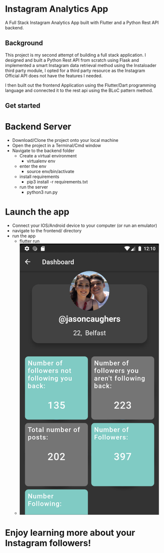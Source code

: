 # Instagram Analytics App

A Full Stack Instagram Analytics App built with Flutter and a Python Rest API backend.

## Background

This project is my second attempt of building a full stack application. I designed and built a Python Rest API from scratch using Flask and implemented a smart Instagram data retrieval method using the Instaloader third party module, I opted for a third party resource as the Instagram Official API does not have the features I needed.

I then built out the frontend Application using the Flutter/Dart programming language and connected it to the rest api using the BLoC pattern method.

## Get started

# Backend Server

- Download/Clone the project onto your local machine
- Open the project in a Terminal/Cmd window
- Navigate to the backend folder 
    - Create a virtual environment
        - virtualenv env
    - enter the env
        - source env/bin/activate
    - install requirements
        - pip3 install -r requirements.txt
    - run the server
        - python3 run.py


# Launch the app

- Connect your IOS/Android device to your computer (or run an emulator)
- navigate to the frontend/ directory
- run the app
    - flutter run
    - ![alt text](https://github.com/jasonc2901/Instagram_Analytics/blob/master/screenshots/dashboard.png?raw=true)

# Enjoy learning more about your Instagram followers!

